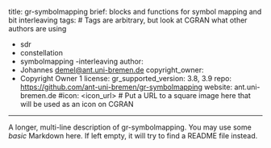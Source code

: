 title: gr-symbolmapping
brief: blocks and functions for symbol mapping and bit interleaving
tags: # Tags are arbitrary, but look at CGRAN what other authors are using
  - sdr
  - constellation
  - symbolmapping
  -interleaving
author:
  - Johannes <demel@ant.uni-bremen.de>
copyright_owner:
  - Copyright Owner 1
license:
gr_supported_version: 3.8, 3.9
repo: https://github.com/ant-uni-bremen/gr-symbolmapping
website: ant.uni-bremen.de
#icon: <icon_url> # Put a URL to a square image here that will be used as an icon on CGRAN
---
A longer, multi-line description of gr-symbolmapping.
You may use some *basic* Markdown here.
If left empty, it will try to find a README file instead.
